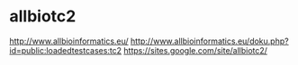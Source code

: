 allbiotc2
=========

http://www.allbioinformatics.eu/
http://www.allbioinformatics.eu/doku.php?id=public:loadedtestcases:tc2
https://sites.google.com/site/allbiotc2/
